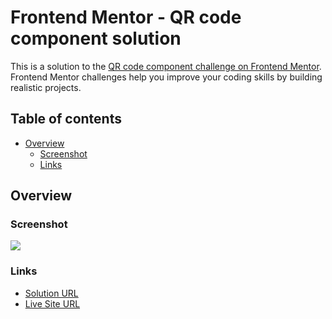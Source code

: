 # Frontend Mentor - QR code component solution

This is a solution to the [QR code component challenge on Frontend Mentor](https://www.frontendmentor.io/challenges/qr-code-component-iux_sIO_H). Frontend Mentor challenges help you improve your coding skills by building realistic projects. 

## Table of contents

- [Overview](#overview)
  - [Screenshot](#screenshot)
  - [Links](#links)


## Overview

### Screenshot

![](http://image.noelshack.com/fichiers/2022/04/2/1643135332-screencapture-file-c-users-gones-documents-dev-challenges-qr-code-component-main-index-html-2022-01-25-19-28-05.png)

### Links

- [Solution URL](https://github.com/Gon3s/qr-code-component-main)
- [Live Site URL](https://gon3s.github.io/qr-code-component-main/)


